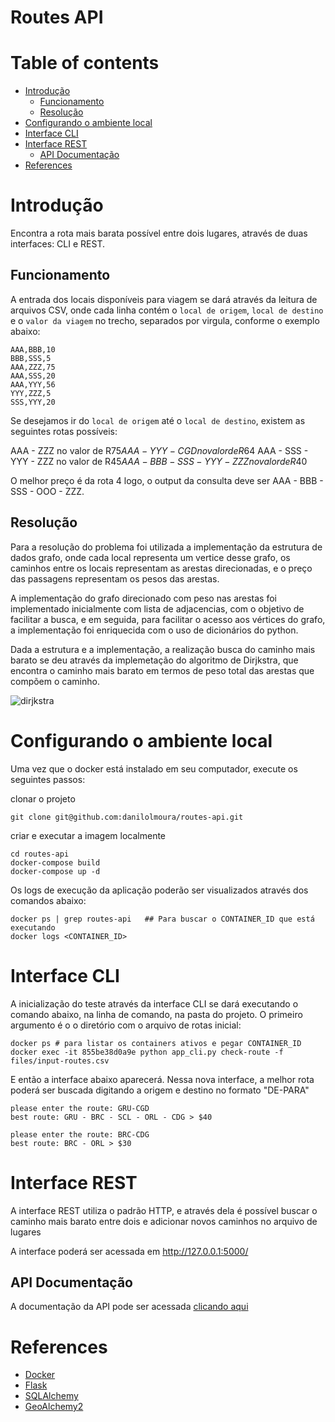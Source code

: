 # Routes API

# Table of contents
   * [Introdução](#introdução)
     * [Funcionamento](#funcionamento)
     * [Resolução](#resolução)
   * [Configurando o ambiente local](#configurando-o-ambiente-local)
   * [Interface CLI](#interface-cli)
   * [Interface REST](#interface-rest)
     * [API Documentação](#api-documentação)
   * [References](#references)

# Introdução

Encontra a rota mais barata possível entre dois lugares, através de duas interfaces: CLI e REST.

## Funcionamento

A entrada dos locais disponíveis para viagem se dará através da leitura de arquivos CSV, onde cada linha contém o `local de origem`, `local de destino` e o `valor da viagem` no trecho, separados por virgula, conforme o exemplo abaixo:

```
AAA,BBB,10
BBB,SSS,5
AAA,ZZZ,75
AAA,SSS,20
AAA,YYY,56
YYY,ZZZ,5
SSS,YYY,20
```

Se desejamos ir do `local de origem` até o `local de destino`, existem as seguintes rotas possíveis:

AAA - ZZZ no valor de R$75
AAA - YYY - CGD no valor de R$64
AAA - SSS - YYY - ZZZ no valor de R$45
AAA - BBB - SSS - YYY - ZZZ no valor de R$40

O melhor preço é da rota 4 logo, o output da consulta deve ser AAA - BBB - SSS - OOO - ZZZ.

## Resolução

Para a resolução do problema foi utilizada a implementação da estrutura de dados grafo, onde cada local representa um vertice desse grafo, os caminhos entre os locais representam as arestas direcionadas, e o preço das passagens representam os pesos das arestas.

A implementação do grafo direcionado com peso nas arestas foi implementado inicialmente com lista de adjacencias, com o objetivo de facilitar a busca, e em seguida, para facilitar o acesso aos vértices do grafo, a implementação foi enriquecida com o uso de dicionários do python.

Dada a estrutura e a implementação, a realização busca do caminho mais barato se deu através da implemetação do algoritmo de Dirjkstra, que encontra o caminho mais barato em termos de peso total das arestas que compõem o caminho.

![dirjkstra](https://pt.wikipedia.org/wiki/Algoritmo_de_Dijkstra#/media/Ficheiro:Dijkstra_Animation.gif)

# Configurando o ambiente local

Uma vez que o docker está instalado em seu computador, execute os seguintes passos:

clonar o projeto

    git clone git@github.com:danilolmoura/routes-api.git

criar e executar a imagem localmente

    cd routes-api
    docker-compose build
    docker-compose up -d

Os logs de execução da aplicação poderão ser visualizados através dos comandos abaixo:

	docker ps | grep routes-api   ## Para buscar o CONTAINER_ID que está executando
	docker logs <CONTAINER_ID>


# Interface CLI

A inicialização do teste através da interface CLI se dará executando o comando abaixo, na linha de comando, na pasta do projeto. O primeiro argumento é o o diretório com o arquivo de rotas inicial:

    docker ps # para listar os containers ativos e pegar CONTAINER_ID
    docker exec -it 855be38d0a9e python app_cli.py check-route -f files/input-routes.csv

E então a interface abaixo aparecerá. Nessa nova interface, a melhor rota poderá ser buscada digitando a origem e destino no formato "DE-PARA"

    please enter the route: GRU-CGD
    best route: GRU - BRC - SCL - ORL - CDG > $40

    please enter the route: BRC-CDG
    best route: BRC - ORL > $30

# Interface REST

A interface REST utiliza o padrão HTTP, e através dela é possível buscar o caminho mais barato entre dois e adicionar novos caminhos no arquivo de lugares

A interface poderá ser acessada em http://127.0.0.1:5000/

## API Documentação

A documentação da API pode ser acessada [clicando aqui](/DOCS.md)

# References

* [Docker](https://www.docker.com/get-started)
* [Flask](http://flask.palletsprojects.com/en/1.1.x/)
* [SQLAlchemy](https://www.sqlalchemy.org/)
* [GeoAlchemy2](https://geoalchemy-2.readthedocs.io/en/latest/)




